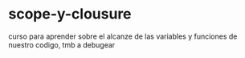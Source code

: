 # scope-y-clousure
curso para aprender sobre el alcanze de las variables y funciones de nuestro codigo, tmb a debugear 
